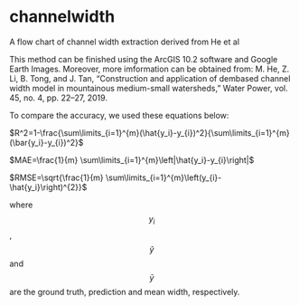 # channelwidth
A flow chart of channel width extraction derived from He et al

This method can be finished using the ArcGIS 10.2 software and Google Earth Images. Moreover, more imformation can be obtained from:
M. He, Z. Li, B. Tong, and J. Tan, “Construction and application of dembased channel width model in mountainous medium-small watersheds,” Water Power, vol. 45, no. 4, pp. 22–27, 2019.

To compare the accuracy, we used these equations below:

$R^2=1-\frac{\sum\limits_{i=1}^{m}(\hat{y_i}-y_{i})^2}{\sum\limits_{i=1}^{m}(\bar{y_i}-y_{i})^2}$

$MAE=\frac{1}{m} \sum\limits_{i=1}^{m}\left|\hat{y_i}-y_{i}\right|$

$RMSE=\sqrt{\frac{1}{m} \sum\limits_{i=1}^{m}\left(y_{i}-\hat{y_i}\right)^{2}}$

where $$y_i$$, $$\hat{y}$$ and $$\bar{y}$$ are the ground truth, prediction and mean width, respectively.
